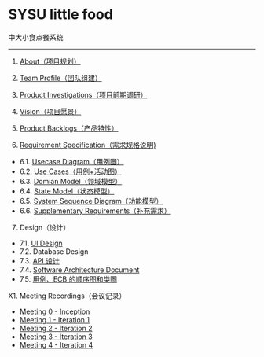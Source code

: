 # SYSU little food 

 中大小食点餐系统


---

1. [About（项目规划）](项目介绍.md)

2. [Team Profile（团队组建）](team_profile.md)

3. [Product Investigations（项目前期调研）](investigation.md)

4. [Vision（项目愿景）](Vision.md)

5. [Product Backlogs（产品特性）](product-backlog.md)

6. [Requirement Specification（需求规格说明)](product_requirement.md)
  + 6.1. [Usecase Diagram（用例图）](6.1_Usercase_Diagram.png)
  + 6.2. [Use Cases（用例+活动图）](6.2UseCases.md)
  + 6.3. [Domian Model（领域模型）](06-03-domain-model.md)
  + 6.4. [State Model（状态模型）](06-04-state-model.md)
  + 6.5. [System Sequence Diagram（功能模型）](06-05-system-sequence-diagram.md)
  + 6.6. [Supplementary Requirements（补充需求）](新的数据接口.docx)

7. Design（设计）
  + 7.1. [UI Design](ui.md)
  + 7.2. Database Design
  + 7.3. [API 设计](API.md)
  + 7.4. [Software Architecture Document](07_04_Software_Architecture_Document.md)
  + 7.5. [用例、ECB 的顺序图和类图]( )


X1. Meeting Recordings（会议记录）
  + [Meeting 0 - Inception](meeting0.md)
  + [Meeting 1 - Iteration 1](meeting1.md)
  + [Meeting 2 - Iteration 2](meeting2.md)
  + [Meeting 3 - Iteration 3](meeting3.md)
  + [Meeting 4 - Iteration 4](meeting4.md)

